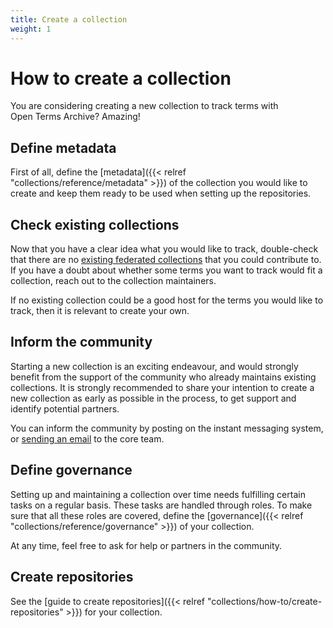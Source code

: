 ```yaml
---
title: Create a collection
weight: 1
---
```


# How to create a collection

You are considering creating a new collection to track terms with Open Terms Archive? Amazing!

## Define metadata

First of all, define the [metadata]({{< relref "collections/reference/metadata" >}}) of the collection you would like to create and keep them ready to be used when setting up the repositories.

## Check existing collections

Now that you have a clear idea what you would like to track, double-check that there are no [existing federated collections](https://opentermsarchive.org/#collections) that you could contribute to. If you have a doubt about whether some terms you want to track would fit a collection, reach out to the collection maintainers.

If no existing collection could be a good host for the terms you would like to track, then it is relevant to create your own.

## Inform the community

Starting a new collection is an exciting endeavour, and would strongly benefit from the support of the community who already maintains existing collections. It is strongly recommended to share your intention to create a new collection as early as possible in the process, to get support and identify potential partners.

You can inform the community by posting on the instant messaging system, or [sending an email](mailto:contact@opentermsarchive.org) to the core team.

## Define governance

Setting up and maintaining a collection over time needs fulfilling certain tasks on a regular basis. These tasks are handled through roles. To make sure that all these roles are covered, define the [governance]({{< relref "collections/reference/governance" >}}) of your collection.

At any time, feel free to ask for help or partners in the community.

## Create repositories

See the [guide to create repositories]({{< relref "collections/how-to/create-repositories" >}}) for your collection.
